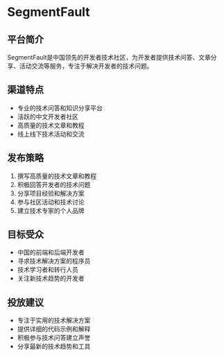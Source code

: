 # SegmentFault

## 平台简介
SegmentFault是中国领先的开发者技术社区，为开发者提供技术问答、文章分享、活动交流等服务，专注于解决开发者的技术问题。

## 渠道特点
- 专业的技术问答和知识分享平台
- 活跃的中文开发者社区
- 高质量的技术文章和教程
- 线上线下技术活动和交流

## 发布策略
1. 撰写高质量的技术文章和教程
2. 积极回答开发者的技术问题
3. 分享项目经验和解决方案
4. 参与社区活动和技术讨论
5. 建立技术专家的个人品牌

## 目标受众
- 中国的前端和后端开发者
- 寻求技术解决方案的程序员
- 技术学习者和转行人员
- 关注新技术趋势的开发者

## 投放建议
- 专注于实用的技术解决方案
- 提供详细的代码示例和解释
- 积极参与技术问答建立声誉
- 分享最新的技术趋势和工具